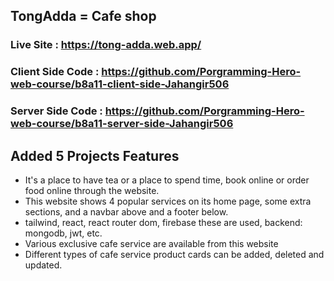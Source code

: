 ## TongAdda = Cafe shop

### Live Site : https://tong-adda.web.app/

### Client Side Code : https://github.com/Porgramming-Hero-web-course/b8a11-client-side-Jahangir506

### Server Side Code : https://github.com/Porgramming-Hero-web-course/b8a11-server-side-Jahangir506
## Added 5 Projects Features

- It's a place to have tea or a place to spend time, book online or order food online through the website.
- This website shows 4 popular services on its home page, some extra sections, and a navbar above and a footer below.
- tailwind, react, react router dom, firebase these are used, backend: mongodb, jwt, etc.
-  Various exclusive cafe service are available from this website
- Different types of cafe service product cards can be added, deleted and updated.

